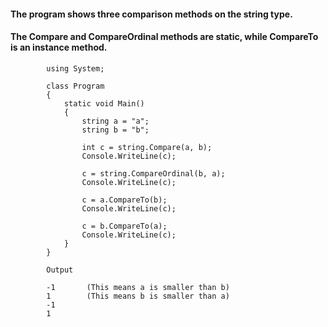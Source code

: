 ####  The program shows three comparison methods on the string type. 
#### The Compare and CompareOrdinal methods are static, while CompareTo is an instance method.

            using System;

            class Program
            {
                static void Main()
                {
                    string a = "a";
                    string b = "b";

                    int c = string.Compare(a, b);
                    Console.WriteLine(c);

                    c = string.CompareOrdinal(b, a);
                    Console.WriteLine(c);

                    c = a.CompareTo(b);
                    Console.WriteLine(c);

                    c = b.CompareTo(a);
                    Console.WriteLine(c);
                }
            } 

            Output

            -1       (This means a is smaller than b)
            1        (This means b is smaller than a)
            -1
            1

